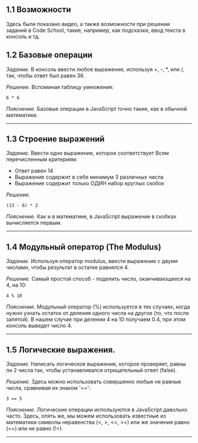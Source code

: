 ## 1.1 Возможности

Здесь были показано видео, а также возможности при решении заданий в Code School, такие, например, как подсказки, ввод текста в консоль и тд.

## 1.2 Базовые операции

_Задание._
В консоль ввести любое выражение, используя +, -, *, или /, так, чтобы ответ был равен 36.

_Решение._
Вспоминая таблицу умножения:
```
6 * 6
```

_Пояснение._
Базовые операции в JavaScript точно такие, как в обычной математике. 

---

## 1.3 Строение выражений

_Задание._
Ввести одно выражение, которое соответствует Всем перечисленным критериям:
  * Ответ равен 14
  * Выражение содержит в себе минимум 3 различных числа
  * Выражение содержит только ОДИН набор круглых скобок 

_Решение._
```
(13 - 6) * 2
```

_Пояснение._
Как и в математике, в JavaScript выражение в скобках вычисляется первым.

---

## 1.4 Модульный оператор (The Modulus)

_Задание._
Используя оператор modulus, ввести выражение с двумя числами, чтобы результат в остатке равнялся 4.

_Решение._
Самый простой способ - поделить число, оканчивающееся на 4, на 10:
```
4 % 10
```

_Пояснение._
Модульный оператор (%) используется в тех случаях, когда нужно узнать остаток от деления одного числа на другое (то, что после запятой). В нашем случае при делении 4 на 10 получаем 0.4, при этом консоль выведет число 4.

---

## 1.5 Логические выражения.

_Задание._
Написать логическое выражение, которое проверяет, равны ли 2 числа так, чтобы устанавливался отрицательный ответ (false).

_Решение._
Здесь можно использовать совершенно любые не равные числа, сравнивая их знаком '==':
```
3 == 5
```

_Пояснение._
Логические операции используются в JavaScript давольно часто. Здесь, опять же, мы можем использовать известные из математики символы неравенства (<, >, <=, >=) или же значения равно (==) или не равно (!=).

---